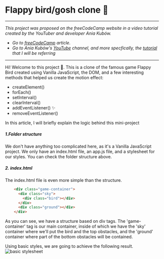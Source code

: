 # Flappy bird/gosh clone :hatched_chick:
--------------
*This project was proposed on the freeCodeCamp website in a video tutorial created by the YouTuber and developer Ania Kubów.*
- *Go to [freeCodeCamp](https://www.freecodecamp.org/espanol/news/40-proyectos-de-javascript-para-principiantes-ideas-faciles-para-empezar-a-codificar-en-js/#c-mo-crear-siete-juegos-cl-sicos-con-ania-kubow) article.*
- *Go to Ania Kubów's [YouTube](https://www.youtube.com/channel/UC5DNytAJ6_FISueUfzZCVsw) channel, and more specfically, the [tutorial](https://www.youtube.com/watch?v=8xPsg6yv7TU&ab_channel=freeCodeCamp.org) that I will be referring*
---------------------
Hi! Welcome to this project :hugs:. This is a clone of the famous game Flappy Bird created using Vanilla JavaScript, the DOM, and a few interesting methods that helped us create the motion effect:
* createElement()
* forEach()
* setInterval()
* clearInterval()
* addEventListener() ✨
* removeEventListener()

In this article, I will briefly explain the logic behind this mini-project  

##### 1.Folder structure
We don't have anything too complicated here, as it's a Vanilla JavaScript project. We only have an index.html file, an app.js file, and a stylesheet for our styles. You can check the folder structure above.

##### 2. index.html
The index.html file is even more simple than the structure.
```html
    <div class="game-container">
      <div class="sky">
        <div class="bird"></div>
      </div>
      <div class="ground"></div>
    </div>
```
As you can see, we have a structure based on div tags. The 'game-container' tag is our main container, inside of which we have the 'sky' container where we'll put the bird and the top obstacles, and the 'ground' container where part of the bottom obstacles will be contained.

Using basic styles, we are going to achieve the following result.
![basic stylesheet](https://drive.google.com/file/d/1o2rb6NmFRd0lPEwJ9dhbMMTmurwJ0xUE/view?usp=share_link)
